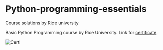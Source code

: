# Python-programming-essentials
Course solutions by Rice university


Basic Python Programming course by Rice University. 
Link for [certificate](https://coursera.org/share/bcf67dc867d717bf7d0f51ac6295c5cf).

![Certi](https://s3.amazonaws.com/coursera_assets/meta_images/generated/CERTIFICATE_LANDING_PAGE/CERTIFICATE_LANDING_PAGE~RLATGUK6EPF7/CERTIFICATE_LANDING_PAGE~RLATGUK6EPF7.jpeg)
